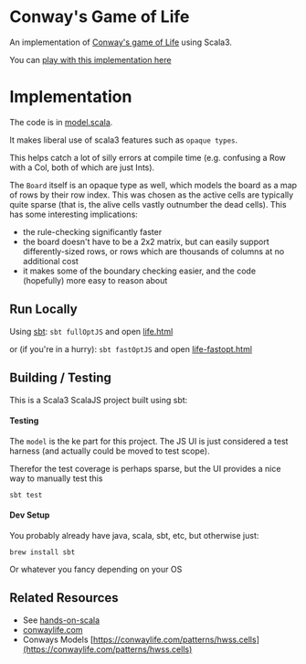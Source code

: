 # Conway's Game of Life

An implementation of [Conway's game of Life](https://en.wikipedia.org/wiki/Conway%27s_Game_of_Life) using Scala3.

You can [play with this implementation here](https://aaronp.github.io/conway)

# Implementation

The code is in [model.scala](src/main/scala/life/model.scala).

It makes liberal use of scala3 features such as `opaque types`.

This helps catch a lot of silly errors at compile time (e.g. confusing a Row with a Col, both of which are just Ints).

The `Board` itself is an opaque type as well, which models the board as a map of rows by their row index.
This was chosen as the active cells are typically quite sparse (that is, the alive cells vastly outnumber the dead cells).
This has some interesting implications:
 * the rule-checking significantly faster
 * the board doesn't have to be a 2x2 matrix, but can easily support differently-sized rows, or rows which are thousands of columns at no additional cost
 * it makes some of the boundary checking easier, and the code (hopefully) more easy to reason about

## Run Locally
Using [sbt](https://www.scala-sbt.org/):
```sbt fullOptJS``` and open [life.html](life.html)

or (if you're in a hurry):
```sbt fastOptJS``` and open [life-fastopt.html](life-fastopt.html)

## Building / Testing
This is a Scala3 ScalaJS project built using sbt:

#### Testing
The `model` is the ke part for this project. The JS UI is just considered a test harness (and actually could be moved to test scope).

Therefor the test coverage is perhaps sparse, but the UI provides a nice way to manually test this
```
sbt test
```

#### Dev Setup
You probably already have java, scala, sbt, etc, but otherwise just:
```
brew install sbt
```
Or whatever you fancy depending on your OS


## Related Resources
 * See [hands-on-scala](http://www.lihaoyi.com/hands-on-scala-js/)
 * [conwaylife.com](conwaylife.com)
 * Conways Models [https://conwaylife.com/patterns/hwss.cells](https://conwaylife.com/patterns/hwss.cells)
